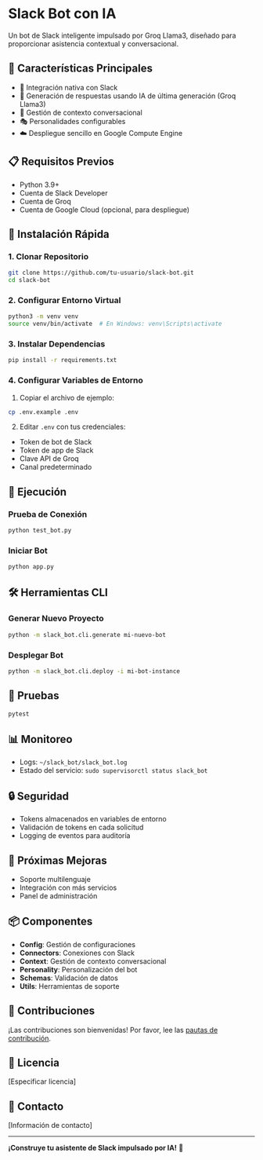 # Slack Bot con IA

Un bot de Slack inteligente impulsado por Groq Llama3, diseñado para proporcionar asistencia contextual y conversacional.

## 🚀 Características Principales

- 🤖 Integración nativa con Slack
- 🧠 Generación de respuestas usando IA de última generación (Groq Llama3)
- 📝 Gestión de contexto conversacional
- 🎭 Personalidades configurables
- ☁️ Despliegue sencillo en Google Compute Engine

## 📋 Requisitos Previos

- Python 3.9+
- Cuenta de Slack Developer
- Cuenta de Groq
- Cuenta de Google Cloud (opcional, para despliegue)

## 🔧 Instalación Rápida

### 1. Clonar Repositorio

```bash
git clone https://github.com/tu-usuario/slack-bot.git
cd slack-bot
```

### 2. Configurar Entorno Virtual

```bash
python3 -m venv venv
source venv/bin/activate  # En Windows: venv\Scripts\activate
```

### 3. Instalar Dependencias

```bash
pip install -r requirements.txt
```

### 4. Configurar Variables de Entorno

1. Copiar el archivo de ejemplo:
```bash
cp .env.example .env
```

2. Editar `.env` con tus credenciales:
- Token de bot de Slack
- Token de app de Slack
- Clave API de Groq
- Canal predeterminado

## 🤖 Ejecución

### Prueba de Conexión

```bash
python test_bot.py
```

### Iniciar Bot

```bash
python app.py
```

## 🛠️ Herramientas CLI

### Generar Nuevo Proyecto

```bash
python -m slack_bot.cli.generate mi-nuevo-bot
```

### Desplegar Bot

```bash
python -m slack_bot.cli.deploy -i mi-bot-instance
```

## 🧪 Pruebas

```bash
pytest
```

## 📊 Monitoreo

- Logs: `~/slack_bot/slack_bot.log`
- Estado del servicio: `sudo supervisorctl status slack_bot`

## 🔒 Seguridad

- Tokens almacenados en variables de entorno
- Validación de tokens en cada solicitud
- Logging de eventos para auditoría

## 🚧 Próximas Mejoras

- Soporte multilenguaje
- Integración con más servicios
- Panel de administración

## 📦 Componentes

- **Config**: Gestión de configuraciones
- **Connectors**: Conexiones con Slack
- **Context**: Gestión de contexto conversacional
- **Personality**: Personalización del bot
- **Schemas**: Validación de datos
- **Utils**: Herramientas de soporte

## 🤝 Contribuciones

¡Las contribuciones son bienvenidas! Por favor, lee las [pautas de contribución](CONTRIBUTING.md).

## 📄 Licencia

[Especificar licencia]

## 📧 Contacto

[Información de contacto]

---

**¡Construye tu asistente de Slack impulsado por IA!** 🚀
